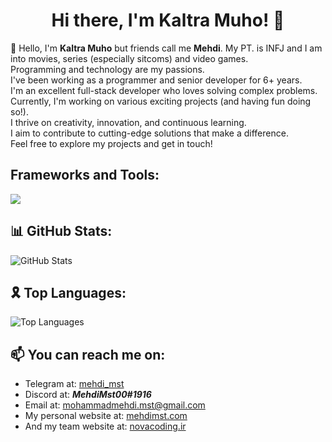 <h1 align="center">Hi there, I'm Kaltra Muho! 👋</h1>

<p>👋 Hello, I'm <b>Kaltra Muho</b> but friends call me <b>Mehdi</b>. My PT. is INFJ and I am into movies, series (especially sitcoms) and video games.
<br>
Programming and technology are my passions.
<br>
 I've been working as a programmer and senior developer for 6+ years.
<br>
I'm an excellent full-stack developer who loves solving complex problems.
<br>
Currently, I'm working on various exciting projects (and having fun doing so!).
<br>
I thrive on creativity, innovation, and continuous learning.
<br>
I aim to contribute to cutting-edge solutions that make a difference.
<br>
Feel free to explore my projects and get in touch!
</p>

<h2>Frameworks and Tools:</h2>
<p>
  <a href="https://skillicons.dev">
    <img src="https://skillicons.dev/icons?i=cs,html,css,js,ts,dotnet,bootstrap,tailwind,vue.js,react,reactnative,jquery,angular,azure,docker,git,github,gitlab,githubactions,linux,nginx,rabbitmq,mongodb,mysql,rails,sqlite,visualstudio,vscode,postman,powershell" />
  </a>
</p>

<h2>📊 GitHub Stats:</h2>
<img src="https://github-readme-stats-wheat-tau-10.vercel.app/api?username=MehdiMst00&show_icons=true&theme=transparent&how_icons=true&rank_icon=github&count_private=true" alt="GitHub Stats" />

<h2>🎗️ Top Languages:</h2>
<img src="https://github-readme-stats-wheat-tau-10.vercel.app/api/top-langs/?username=MehdiMst00&layout=compact&count_private=true&theme=transparent" alt="Top Languages"/>

## 📫 You can reach me on:
- Telegram at: [mehdi_mst](https://t.me/mehdi_mst)
- Discord at: ***MehdiMst00#1916***
- Email at: mohammadmehdi.mst@gmail.com
- My personal website at: [mehdimst.com](https://mehdimst.com)
- And my team website at: [novacoding.ir](https://novacoding.ir)
